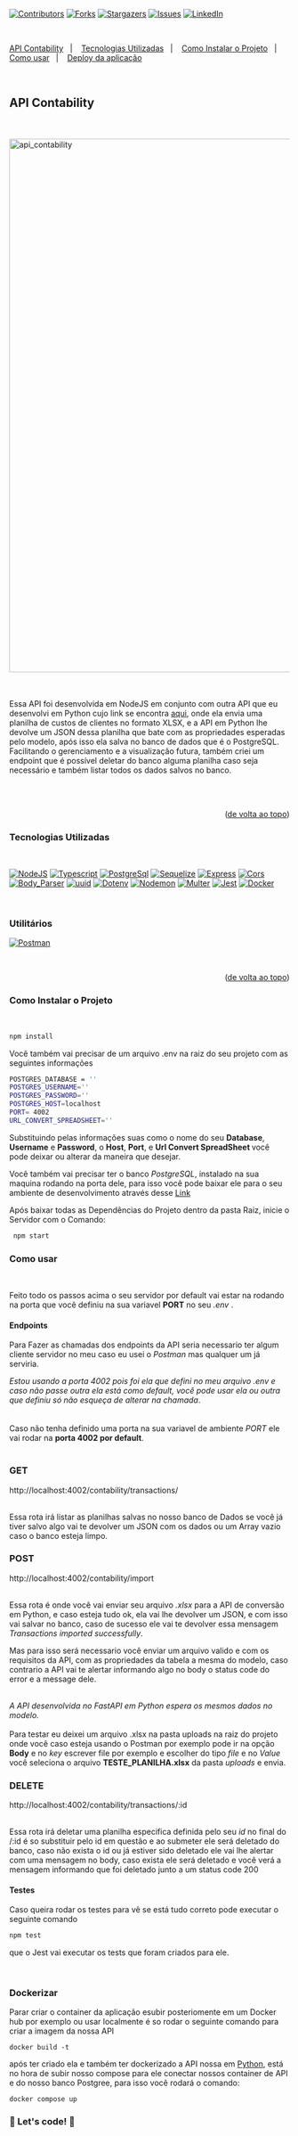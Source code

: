 <a name="readme-top"></a>

[![Contributors][contributors-shield]][contributors-url]
[![Forks][forks-shield]][forks-url]
[![Stargazers][stars-shield]][stars-url]
[![Issues][issues-shield]][issues-url]
[![LinkedIn][linkedin-shield]][linkedin-url]

<br>

<a href="#API Contability">API Contability</a>&nbsp;&nbsp;&nbsp;|&nbsp;&nbsp;&nbsp;
<a href="#Tecnologias-Utilizadas">Tecnologias Utilizadas</a>&nbsp;&nbsp;&nbsp;|&nbsp;&nbsp;&nbsp;
<a href="#Como-Instalar-o-Projeto">Como Instalar o Projeto</a>&nbsp;&nbsp;&nbsp;|&nbsp;&nbsp;&nbsp;
<a href="#Como-usar">Como usar</a>&nbsp;&nbsp;&nbsp;|&nbsp;&nbsp;&nbsp;
<a href="#Deploy-da-aplicação">Deploy da aplicação</a>

<br>

## <strong>API Contability</strong>

<br>

<br>

<img width="958" alt="api_contability" src="https://github.com/HMontarroyos/api_contability/assets/60220406/129eeaf3-4c8c-4691-b62b-0042be48b0a4">


<br/>
<br/>
<br/>

Essa API foi desenvolvida em NodeJS em conjunto com outra API que eu desenvolvi em Python cujo link 
se encontra <a href="https://github.com/HMontarroyos/api_convert_spreadsheet">aqui</a>, onde ela envia 
uma planilha de custos de clientes no formato XLSX, e a API em Python lhe devolve um JSON dessa planilha que bate com as propriedades esperadas pelo modelo, após isso ela  salva no banco de dados que é o PostgreSQL. Facilitando o gerenciamento e a visualização futura, também criei um endpoint que é possível deletar do banco alguma planilha caso seja necessário e também listar todos os dados salvos no banco.

<br/>
<br/>

<p align="right">(<a href="#readme-top">de volta ao topo</a>)</p>

### <strong>Tecnologias Utilizadas</strong>

<br>

[![NodeJS][NodeJS]][NodeJS-url]
[![Typescript][Typescript]][Typescript-url]
[![PostgreSql][PostgreSql]][PostgreSql-url]
[![Sequelize][Sequelize]][Sequelize-url]
[![Express][Express]][Express-url]
[![Cors][Cors]][Cors-url]
[![Body_Parser][Body_Parser]][Body_Parser-url]
[![uuid][uuid]][uuid-url]
[![Dotenv][Dotenv]][Dotenv-url]
[![Nodemon][Nodemon]][Nodemon-url]
[![Multer][Multer]][Multer-url]
[![Jest][Jest]][Jest-url]
[![Docker][Docker]][Docker-url]

<br>

### <strong>Utilitários</strong>

 [![Postman][Postman]][Postman-url]

<br>

<p align="right">(<a href="#readme-top">de volta ao topo</a>)</p>

### <strong>Como Instalar o Projeto</strong>

<br>

```sh
npm install
```

Você também vai precisar de um arquivo .env na raiz do seu projeto com as seguintes informações 

```sh
POSTGRES_DATABASE = ''
POSTGRES_USERNAME=''
POSTGRES_PASSWORD=''
POSTGRES_HOST=localhost
PORT= 4002
URL_CONVERT_SPREADSHEET=''
```

Substituindo pelas informações suas como o nome do seu <b>Database</b>, <b>Username</b> e <b>Password</b>, o <b>Host</b>, <b>Port</b>, e <b>Url Convert SpreadSheet </b> você pode deixar ou alterar da maneira que desejar. 

Você também vai precisar ter o banco <i>PostgreSQL</i>, instalado na sua maquina rodando na porta dele, para isso você pode baixar ele para o seu ambiente de desenvolvimento através desse <a href="https://www.postgresql.org/download/">Link</a>


Após baixar todas as Dependências do Projeto dentro da pasta Raiz, inicie o Servidor com o Comando:

```sh
 npm start
```

### <strong>Como usar</strong>

<br>

Feito todo os passos acima o seu servidor por default vai estar na rodando na porta que você definiu na sua variavel <b>PORT</b> no seu <i>.env</i> . 

#### Endpoints 

Para Fazer as chamadas dos endpoints da API seria necessario ter algum cliente servidor no meu caso eu usei o <i>Postman</i> mas qualquer um já serviria.

<i>Estou usando a porta 4002 pois foi ela que defini no meu arquivo .env e caso não passe outra ela está como default, você pode usar ela ou outra que definiu só não esqueça de alterar na chamada</i>.
</br>
<br>
<br>
Caso não tenha definido uma porta na sua variavel de ambiente <i>PORT</i> ele vai rodar
na <b>porta 4002 por default</b>. 
<br>
<br>


### GET 

http://localhost:4002/contability/transactions/

<br/>
Essa  rota irá listar as planilhas salvas no nosso banco de Dados se você já tiver salvo algo vai te devolver um JSON com os dados ou um Array vazio caso o banco esteja limpo. 
</br>

### POST 

http://localhost:4002/contability/import

<br/>
Essa  rota é onde você vai enviar seu arquivo <i>.xlsx</i> para a API de conversão em Python, e caso esteja tudo ok, ela vai lhe devolver um JSON, e com isso vai salvar no banco, caso de sucesso ele vai te devolver essa mensagem <i>Transactions imported successfully</i>.

Mas para isso será necessario você enviar um arquivo valido e com os requisitos da API, com as propriedades da tabela a mesma do modelo, caso contrario a API vai te alertar informando algo no body o status code do error e a message dele.

<br>
<i>A API desenvolvida no FastAPI em Python espera os mesmos dados no modelo.</i>
<br>
<br>
Para testar eu deixei um arquivo .xlsx na pasta uploads na raiz do projeto onde você caso esteja usando o Postman por exemplo pode ir na opção <b>Body</b> e no <i>key</i> escrever file por exemplo e escolher do tipo <i>file</i> e no <i>Value</i> você seleciona o arquivo <b>TESTE_PLANILHA.xlsx</b> da pasta <i>uploads</i> e envia. 
</br>

### DELETE 

http://localhost:4002/contability/transactions/:id

<br/>
Essa  rota irá deletar uma planilha especifica definida pelo seu <i>id</i> no final do /:id é so substituir pelo id em questão e ao submeter ele será deletado do banco, caso não exista o id ou já estiver sido deletado ele vai lhe alertar com uma mensagem no body, caso exista ele será deletado e você verá a mensagem informando que foi deletado junto a um status code 200
</br>

#### Testes 

Caso queira rodar os testes para vê se está tudo correto pode executar o seguinte comando 

```sh
npm test
```
que o Jest vai executar os tests que foram criados para ele.

<br>

### Dockerizar 

Parar criar o container da aplicação esubir posteriomente em um Docker hub por exemplo ou usar localmente é so rodar o seguinte comando para criar a imagem da nossa API

```docker
docker build -t

```
após ter criado ela e também ter dockerizado a API nossa em <a href="https://github.com/HMontarroyos/api_convert_spreadsheet">Python</a>, está no hora de subir nosso compose para ele conectar nossos container de API e do nosso banco Postgree, para isso você rodará o comando:

```docker
docker compose up

```


### 🚀 Let's code! 🚀

<!-- MARKDOWN LINKS & IMAGES -->
<!-- https://www.markdownguide.org/basic-syntax/#reference-style-links -->

[contributors-shield]: https://img.shields.io/github/contributors/HMontarroyos/api_contability.svg?style=for-the-badge
[contributors-url]: https://github.com/HMontarroyos/api_contability/graphs/contributors
[forks-shield]: https://img.shields.io/github/forks/HMontarroyos/api_contability.svg?style=for-the-badge
[forks-url]: https://github.com/HMontarroyos/api_contability/fork
[stars-shield]: https://img.shields.io/github/stars/HMontarroyos/api_contability.svg?style=for-the-badge
[stars-url]: https://github.com/HMontarroyos/api_contability/stargazers
[issues-shield]: https://img.shields.io/github/issues/HMontarroyos/api_contability.svg?style=for-the-badge
[issues-url]: https://github.com/HMontarroyos/api_contability/issues
[linkedin-shield]: https://img.shields.io/badge/-LinkedIn-black.svg?style=for-the-badge&logo=linkedin&colorB=555
[linkedin-url]: https://www.linkedin.com/in/hebertmontarroyos-developer/



[NodeJS]: https://img.shields.io/badge/node.js-6DA55F?style=for-the-badge&logo=node.js&logoColor=white
[NodeJS-url]: https://nodejs.org/en
[Typescript]: https://img.shields.io/badge/TypeScript-007ACC?style=for-the-badge&logo=typescript&logoColor=white
[Typescript-url]: https://www.typescriptlang.org/
[PostgreSql]: https://img.shields.io/badge/postgres-%23316192.svg?style=for-the-badge&logo=postgresql&logoColor=white
[PostgreSql-url]: https://www.postgresql.org/
[Sequelize]: https://img.shields.io/badge/Sequelize-52B0E7?style=for-the-badge&logo=Sequelize&logoColor=white
[Sequelize-url]: https://sequelize.org/
[Express]: https://img.shields.io/badge/express.js-%23404d59.svg?style=for-the-badge&logo=express&logoColor=%2361DAFB
[Express-url]: https://expressjs.com/
[Cors]: https://img.shields.io/badge/cors-1C1E24?style=for-the-badge
[Cors-url]: https://www.npmjs.com/package/cors
[Body_Parser]: https://img.shields.io/badge/Body%20Parser-%23CF4647.svg?style=for-the-badge
[Body_Parser-url]: https://www.npmjs.com/package/body-parser
[uuid]: https://img.shields.io/badge/uuid-black?style=for-the-badge
[uuid-url]: https://www.npmjs.com/package/uuid
[Dotenv]: https://img.shields.io/badge/Dotenv-FF6600?style=for-the-badge
[Dotenv-url]: https://www.npmjs.com/package/dotenv
[Nodemon]: https://img.shields.io/badge/NODEMON-%23323330.svg?style=for-the-badge&logo=nodemon&logoColor=%BBDEAD
[Nodemon-url]: https://www.npmjs.com/package/nodemon
[Multer]: https://img.shields.io/badge/Multer-black?style=for-the-badge
[Multer-url]: https://www.npmjs.com/package/multer
[Jest]: https://img.shields.io/badge/-jest-%23C21325?style=for-the-badge&logo=jest&logoColor=white
[Jest-url]: https://jestjs.io/pt-BR/
[Docker]: https://img.shields.io/badge/docker-%230db7ed.svg?style=for-the-badge&logo=docker&logoColor=white
[Docker-url]: https://www.docker.com/
[Postman]: https://img.shields.io/badge/Postman-gray?style=for-the-badge&logo=postman
[Postman-url]: https://www.postman.com/


